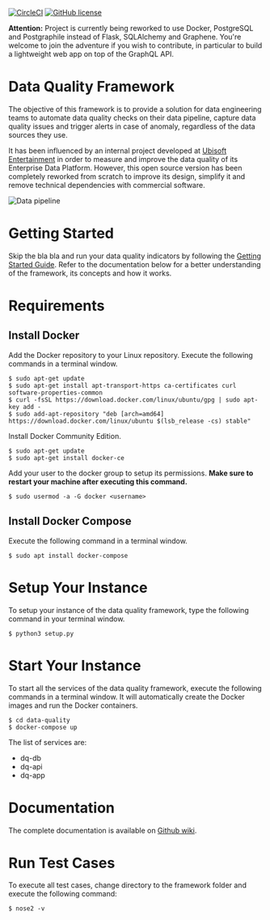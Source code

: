 [![CircleCI](https://img.shields.io/circleci/project/github/RedSparr0w/node-csgo-parser.svg?style=flat-square)](https://github.com/alexisrolland/data-quality)
[![GitHub license](https://img.shields.io/github/license/alexisrolland/data-quality.svg?style=flat-square)](https://github.com/alexisrolland/data-quality/blob/master/LICENSE)

**Attention:** Project is currently being reworked to use Docker, PostgreSQL and Postgraphile instead of Flask, SQLAlchemy and Graphene. You're welcome to join the adventure if you wish to contribute, in particular to build a lightweight web app on top of the GraphQL API.

# Data Quality Framework
The objective of this framework is to provide a solution for data engineering teams to automate data quality checks on their data pipeline, capture data quality issues and trigger alerts in case of anomaly, regardless of the data sources they use.

It has been influenced by an internal project developed at [Ubisoft Entertainment](https://www.ubisoft.com) in order to measure and improve the data quality of its Enterprise Data Platform. However, this open source version has been completely reworked from scratch to improve its design, simplify it and remove technical dependencies with commercial software.

![Data pipeline](https://github.com/alexisrolland/data-quality/blob/master/doc/architecture.png)

# Getting Started
Skip the bla bla and run your data quality indicators by following the [Getting Started Guide](https://github.com/alexisrolland/data-quality/wiki/Getting-Started). Refer to the documentation below for a better understanding of the framework, its concepts and how it works.

# Requirements
## Install Docker
Add the Docker repository to your Linux repository. Execute the following commands in a terminal window.
```shellsession
$ sudo apt-get update
$ sudo apt-get install apt-transport-https ca-certificates curl software-properties-common
$ curl -fsSL https://download.docker.com/linux/ubuntu/gpg | sudo apt-key add -
$ sudo add-apt-repository "deb [arch=amd64] https://download.docker.com/linux/ubuntu $(lsb_release -cs) stable"
```

Install Docker Community Edition.
```shellsession
$ sudo apt-get update
$ sudo apt-get install docker-ce
```

Add your user to the docker group to setup its permissions. **Make sure to restart your machine after executing this command.**
```shellsession
$ sudo usermod -a -G docker <username>
```

## Install Docker Compose
Execute the following command in a terminal window.
```shellsession
$ sudo apt install docker-compose
```

# Setup Your Instance
To setup your instance of the data quality framework, type the following command in your terminal window.
```shellsession
$ python3 setup.py
```

# Start Your Instance
To start all the services of the data quality framework, execute the following commands in a terminal window. It will automatically create the Docker images and run the Docker containers.
```shellsession
$ cd data-quality
$ docker-compose up
```

The list of services are:
* dq-db
* dq-api
* dq-app

# Documentation
The complete documentation is available on [Github wiki](https://github.com/alexisrolland/data-quality/wiki).

# Run Test Cases
To execute all test cases, change directory to the framework folder and execute the following command:
```shellsession
$ nose2 -v
```

